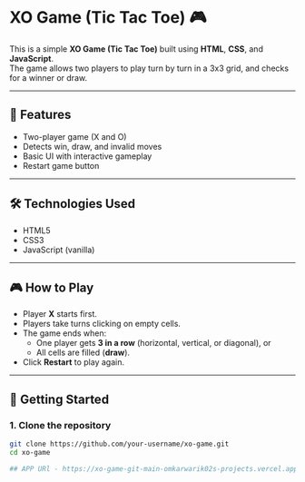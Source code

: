 # XO Game (Tic Tac Toe) 🎮

This is a simple **XO Game (Tic Tac Toe)** built using **HTML**, **CSS**, and **JavaScript**.  
The game allows two players to play turn by turn in a 3x3 grid, and checks for a winner or draw.

---

## 📌 Features

- Two-player game (X and O)
- Detects win, draw, and invalid moves
- Basic UI with interactive gameplay
- Restart game button

---

## 🛠️ Technologies Used

- HTML5
- CSS3
- JavaScript (vanilla)

---

## 🎮 How to Play

- Player **X** starts first.
- Players take turns clicking on empty cells.
- The game ends when:
  - One player gets **3 in a row** (horizontal, vertical, or diagonal), or
  - All cells are filled (**draw**).
- Click **Restart** to play again.

---

## 🚀 Getting Started

### 1. Clone the repository

```bash
git clone https://github.com/your-username/xo-game.git
cd xo-game

## APP URl - https://xo-game-git-main-omkarwarik02s-projects.vercel.app

